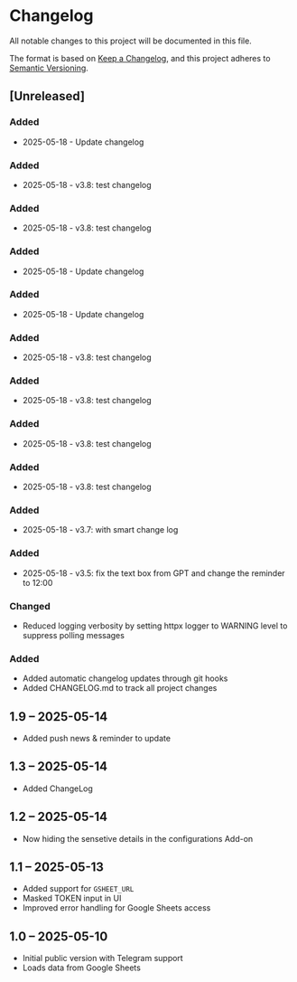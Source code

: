 # Changelog

All notable changes to this project will be documented in this file.

The format is based on [Keep a Changelog](https://keepachangelog.com/en/1.0.0/),
and this project adheres to [Semantic Versioning](https://semver.org/spec/v2.0.0.html).

## [Unreleased]

### Added
- 2025-05-18 - Update changelog 

### Added
- 2025-05-18 - v3.8: test changelog 


### Added
- 2025-05-18 - v3.8: test changelog 

### Added
- 2025-05-18 - Update changelog 

### Added
- 2025-05-18 - Update changelog 

### Added
- 2025-05-18 - v3.8: test changelog 


### Added
- 2025-05-18 - v3.8: test changelog 

### Added
- 2025-05-18 - v3.8: test changelog 


### Added
- 2025-05-18 - v3.8: test changelog 

### Added
- 2025-05-18 - v3.7: with smart change log 

### Added
- 2025-05-18 - v3.5: fix the text box from GPT and change the reminder to 12:00 

### Changed
- Reduced logging verbosity by setting httpx logger to WARNING level to suppress polling messages

### Added
- Added automatic changelog updates through git hooks
- Added CHANGELOG.md to track all project changes

## 1.9 – 2025-05-14
- Added push news & reminder to update
  
## 1.3 – 2025-05-14
- Added ChangeLog

## 1.2 – 2025-05-14
- Now hiding the sensetive details in the configurations Add-on 
  
## 1.1 – 2025-05-13
- Added support for `GSHEET_URL`
- Masked TOKEN input in UI
- Improved error handling for Google Sheets access

## 1.0 – 2025-05-10
- Initial public version with Telegram support
- Loads data from Google Sheets
